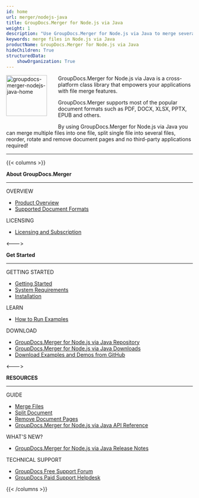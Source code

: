 ```yaml
---
id: home
url: merger/nodejs-java
title: GroupDocs.Merger for Node.js via Java
weight: 1
description: "Use GroupDocs.Merger for Node.js via Java to merge several documents into one, split single document to multiple and organize documents in different ways."
keywords: merge files in Node.js via Java
productName: GroupDocs.Merger for Node.js via Java
hideChildren: True
structuredData:
    showOrganization: True
---
```

<img src="/merger/java/images/home.png" alt="groupdocs-merger-nodejs-java-home" align="left" style="width:110px; margin: 0 30px 30px 0"/>

GroupDocs.Merger for Node.js via Java is a cross-platform class library that empowers your applications with file merge features.

GroupDocs.Merger supports most of the popular document formats such as PDF, DOCX, XLSX, PPTX, EPUB and others.

By using GroupDocs.Merger for Node.js via Java you can merge multiple files into one file, split single file into several files, reorder, rotate and remove document pages  and no third-party applications required!

------
{{< columns >}}
<p><b>About GroupDocs.Merger</b></p>
<hr><p>OVERVIEW</p></hr>
<ul>
	<li><a href='{{< ref "product-overview" >}}'>Product Overview</a></li>
	<li><a href='{{< ref "merger/nodejs-java/getting-started/supported-document-formats.md" >}}'>Supported Document Formats</a></li>
</ul>
<p>LICENSING</p>
<ul>
	<li><a href='{{< ref "merger/nodejs-java/getting-started/licensing-and-subscription.md" >}}'>Licensing and Subscription</a></li>
</ul>
<--->
<p><b>Get Started</b></p>
<hr><p>GETTING STARTED</p></hr>
<ul>
	<li><a href='{{< ref "merger/nodejs-java/getting-started" >}}'>Getting Started</a></li>
	<li><a href='{{< ref "merger/nodejs-java/getting-started/system-requirements.md" >}}'>System Requirements</a></li>
	<li><a href='{{< ref "merger/nodejs-java/getting-started/installation.md" >}}'>Installation</a></li>
</ul>
<p>LEARN</p>
<ul>
	<li><a href='{{< ref "merger/nodejs-java/getting-started/how-to-run-examples.md" >}}'>How to Run Examples</a></li>
</ul>
<p>DOWNLOAD</p>
<ul>
	<li><a href="https://repository.groupdocs.com/webapp/#/artifacts/browse/tree/General/repo/com/groupdocs/groupdocs-merger">GroupDocs.Merger for Node.js via Java Repository</a></li>
	</li><li><a href="https://downloads.groupdocs.com/merger/nodejs-java">GroupDocs.Merger for Node.js via Java Downloads</a></li>
	<li><a href="https://github.com/GroupDocs.Merger-for-Node.js-via-Java">Download Examples and Demos from GitHub</a></li>
</ul>
<--->
<p><b>RESOURCES</b></p>
	<hr><p>GUIDE</p></hr>
	<ul>
		<li><a href='{{< ref "merger/nodejs-java/developer-guide/merge" >}}'>Merge Files</a></li>
		<li><a href='{{< ref "merger/nodejs-java/developer-guide/single-document-operations/split-document.md" >}}'>Split Document</a></li>
		<li><a href='{{< ref "merger/nodejs-java/developer-guide/single-document-operations/remove-pages.md" >}}'>Remove Document Pages</a></li>
		<li><a href="https://reference.groupdocs.com/merger/nodejs-java">GroupDocs.Merger for Node.js via Java API Reference</a></li>
	</ul>
	<p>WHAT'S NEW?</p>
	<ul>
		<li><a href='https://releases.groupdocs.com/merger/nodejs-java/release-notes/'>GroupDocs.Merger for Node.js via Java Release Notes</a></li>
	</ul>
	<p>TECHNICAL SUPPORT</p>
	<ul>
		<li><a href="https://forum.groupdocs.com/">GroupDocs Free Support Forum</a></li>
		<li><a href="https://helpdesk.groupdocs.com/">GroupDocs Paid Support Helpdesk</a></li>
	</ul>
{{< /columns >}}
